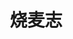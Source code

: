---
description: 图片不错，目前内容不多，说是针对轻熟女的，是指年轻但是有过很多男朋友的妇女吗？
layout: post
results:
- primaryGenreName: Book
  version: '1.0'
  trackViewUrl: https://itunes.apple.com/cn/app/shao-mai-zhi/id681660560?mt=8&uo=4
  artworkUrl100: http://a385.phobos.apple.com/us/r1000/008/Purple/v4/ef/db/95/efdb9505-e264-2d81-4761-752393f8f4c0/mzl.silckdvk.png
  artworkUrl60: http://a1514.phobos.apple.com/us/r1000/001/Purple/v4/f5/ff/22/f5ff22ca-3ce6-ab0f-d9bd-5447481f751c/Icon57.png
  sellerName: Shanghai Juguan Software Company Limited
  supportedDevices:
  - iPadFourthGen
  - iPhone-3GS
  - iPadThirdGen
  - iPadMini
  - iPadFourthGen4G
  - iPadThirdGen4G
  - iPadWifi
  - iPad2Wifi
  - iPhone4S
  - iPad23G
  - iPadMini4G
  - iPhone5
  - iPodTouchourthGen
  - iPhone4
  - iPodTouchFifthGen
  - iPad3G
  - iPodTouchThirdGen
  genres:
  - 图书
  - 新闻
  trackName: 烧麦志
  description: 贴心为时尚轻熟女个性化定制的电子杂志刊。可抽屉式选择最需要的阅读内容。麦浪一样的优质内容扑面而来。贴合潮流为你所用的Fashion资讯，教你如何聪明变美变瘦变健康；让长有隐肢的女汉纸排忧舒难，提供策略趋避小人、拆解大叔、甄选闺蜜，找到心灵和爱情平衡点，情趣指数满满。还可以带你扬远帆、尝美食、觅帅哥……用最省力的方式，获得最全面的优美体验。岁月就该燃烧，就像麦子熟了就要收割。当你无聊了，看《烧麦志》吧，就算烧时间，也可以烧得优雅得体、快乐四溢。
  price: 0
  trackId: 681660560
  releaseDate: '2013-08-07T01:39:42Z'
  screenshotUrls:
  - http://a1.mzstatic.com/us/r30/Purple/v4/b7/b9/67/b7b96707-c3ce-67e3-8cf3-395668a6d3f4/screen1136x1136.jpeg
  - http://a2.mzstatic.com/us/r30/Purple6/v4/97/1c/e2/971ce240-c3ee-fd74-221d-42379f43205f/screen1136x1136.jpeg
  - http://a2.mzstatic.com/us/r30/Purple6/v4/5a/47/54/5a47546d-149f-abea-6835-afef88761e49/screen1136x1136.jpeg
  - http://a1.mzstatic.com/us/r30/Purple4/v4/d5/f1/c6/d5f1c6c7-cabd-5215-c8ed-65932e832128/screen1136x1136.jpeg
  - http://a4.mzstatic.com/us/r30/Purple6/v4/10/e4/b8/10e4b84b-92fd-cf95-a5a4-da3ddd2c9723/screen1136x1136.jpeg
  artistViewUrl: https://itunes.apple.com/cn/artist/shang-hai-ju-guan-ruan-jian/id525750973?uo=4
  primaryGenreId: 6018
  kind: software
  fileSizeBytes: '12095014'
  bundleId: com.magme.MagmePeriodical902
  trackContentRating: 12+
  artistName: 上海居冠软件
  trackCensoredName: 烧麦志
  isGameCenterEnabled: false
  contentAdvisoryRating: 12+
  languageCodesISO2A:
  - EN
  features:
  - iosUniversal
  wrapperType: software
  artworkUrl512: http://a385.phobos.apple.com/us/r1000/008/Purple/v4/ef/db/95/efdb9505-e264-2d81-4761-752393f8f4c0/mzl.silckdvk.png
  formattedPrice: 免费
  artistId: 525750973
  genreIds:
  - '6018'
  - '6009'
  currency: CNY
  ipadScreenshotUrls:
  - http://a3.mzstatic.com/us/r30/Purple/v4/3a/39/06/3a39063c-5ed6-5320-6409-5d1cc203588e/screen480x480.jpeg
  - http://a3.mzstatic.com/us/r30/Purple/v4/91/54/7c/91547c14-e787-6974-a6f2-21eeb81d15ab/screen480x480.jpeg
  - http://a2.mzstatic.com/us/r30/Purple/v4/9c/1a/5f/9c1a5f28-64d3-7a5e-fbe8-86c3ae3f2047/screen480x480.jpeg
  - http://a3.mzstatic.com/us/r30/Purple4/v4/53/92/0e/53920e71-405c-0052-9517-db97b766f4f6/screen480x480.jpeg
  - http://a1.mzstatic.com/us/r30/Purple/v4/4d/97/06/4d97061f-55e5-a67e-cce8-94e3aa279dc5/screen480x480.jpeg
category: 图书
tags: tag1
resultCount: 1
title: 烧麦志

---